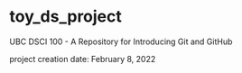 # toy_ds_project
 UBC DSCI 100 - A Repository for Introducing Git and GitHub

project creation date: February 8, 2022
